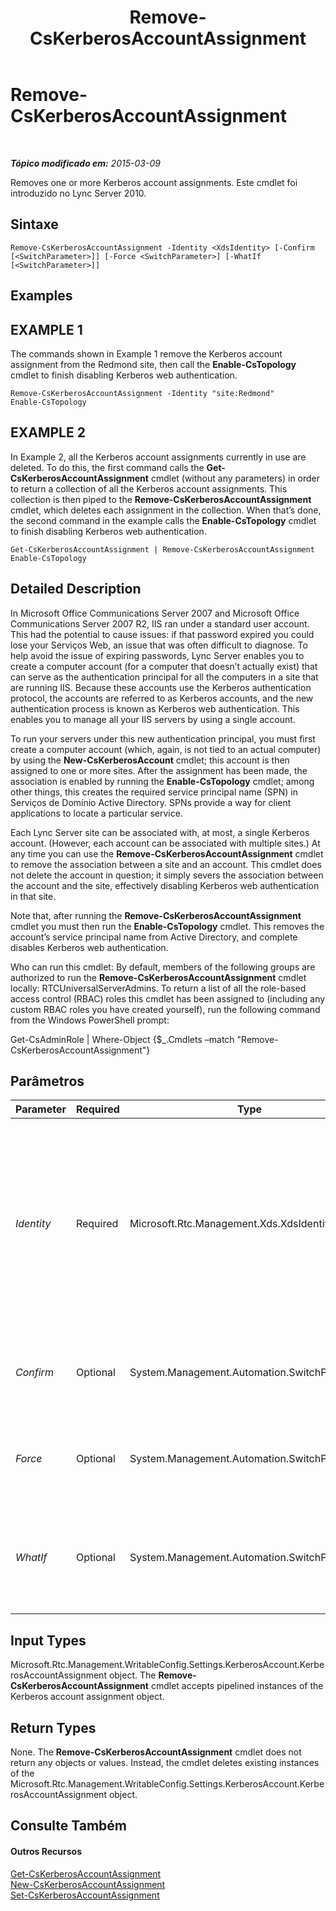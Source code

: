 ﻿---
title: Remove-CsKerberosAccountAssignment
TOCTitle: Remove-CsKerberosAccountAssignment
ms:assetid: f878fed1-ee6d-4275-8f76-2bc134e465c2
ms:mtpsurl: https://technet.microsoft.com/pt-br/library/Gg413052(v=OCS.15)
ms:contentKeyID: 49308658
ms.date: 05/19/2016
mtps_version: v=OCS.15
ms.translationtype: HT
---

# Remove-CsKerberosAccountAssignment

 

_**Tópico modificado em:** 2015-03-09_

Removes one or more Kerberos account assignments. Este cmdlet foi introduzido no Lync Server 2010.

## Sintaxe

    Remove-CsKerberosAccountAssignment -Identity <XdsIdentity> [-Confirm [<SwitchParameter>]] [-Force <SwitchParameter>] [-WhatIf [<SwitchParameter>]]

## Examples

## EXAMPLE 1

The commands shown in Example 1 remove the Kerberos account assignment from the Redmond site, then call the **Enable-CsTopology** cmdlet to finish disabling Kerberos web authentication.

    Remove-CsKerberosAccountAssignment -Identity "site:Redmond"
    Enable-CsTopology

## EXAMPLE 2

In Example 2, all the Kerberos account assignments currently in use are deleted. To do this, the first command calls the **Get-CsKerberosAccountAssignment** cmdlet (without any parameters) in order to return a collection of all the Kerberos account assignments. This collection is then piped to the **Remove-CsKerberosAccountAssignment** cmdlet, which deletes each assignment in the collection. When that’s done, the second command in the example calls the **Enable-CsTopology** cmdlet to finish disabling Kerberos web authentication.

    Get-CsKerberosAccountAssignment | Remove-CsKerberosAccountAssignment
    Enable-CsTopology

## Detailed Description

In Microsoft Office Communications Server 2007 and Microsoft Office Communications Server 2007 R2, IIS ran under a standard user account. This had the potential to cause issues: if that password expired you could lose your Serviços Web, an issue that was often difficult to diagnose. To help avoid the issue of expiring passwords, Lync Server enables you to create a computer account (for a computer that doesn’t actually exist) that can serve as the authentication principal for all the computers in a site that are running IIS. Because these accounts use the Kerberos authentication protocol, the accounts are referred to as Kerberos accounts, and the new authentication process is known as Kerberos web authentication. This enables you to manage all your IIS servers by using a single account.

To run your servers under this new authentication principal, you must first create a computer account (which, again, is not tied to an actual computer) by using the **New-CsKerberosAccount** cmdlet; this account is then assigned to one or more sites. After the assignment has been made, the association is enabled by running the **Enable-CsTopology** cmdlet; among other things, this creates the required service principal name (SPN) in Serviços de Domínio Active Directory. SPNs provide a way for client applications to locate a particular service.

Each Lync Server site can be associated with, at most, a single Kerberos account. (However, each account can be associated with multiple sites.) At any time you can use the **Remove-CsKerberosAccountAssignment** cmdlet to remove the association between a site and an account. This cmdlet does not delete the account in question; it simply severs the association between the account and the site, effectively disabling Kerberos web authentication in that site.

Note that, after running the **Remove-CsKerberosAccountAssignment** cmdlet you must then run the **Enable-CsTopology** cmdlet. This removes the account’s service principal name from Active Directory, and complete disables Kerberos web authentication.

Who can run this cmdlet: By default, members of the following groups are authorized to run the **Remove-CsKerberosAccountAssignment** cmdlet locally: RTCUniversalServerAdmins. To return a list of all the role-based access control (RBAC) roles this cmdlet has been assigned to (including any custom RBAC roles you have created yourself), run the following command from the Windows PowerShell prompt:

Get-CsAdminRole | Where-Object {$\_.Cmdlets –match "Remove-CsKerberosAccountAssignment"}

## Parâmetros


<table>
<colgroup>
<col style="width: 25%" />
<col style="width: 25%" />
<col style="width: 25%" />
<col style="width: 25%" />
</colgroup>
<thead>
<tr class="header">
<th>Parameter</th>
<th>Required</th>
<th>Type</th>
<th>Description</th>
</tr>
</thead>
<tbody>
<tr class="odd">
<td><p><em>Identity</em></p></td>
<td><p>Required</p></td>
<td><p>Microsoft.Rtc.Management.Xds.XdsIdentity</p></td>
<td><p>Unique identifier of the site where the Kerberos account assignment is to be removed. (This is the Identity of the site, not of the Kerberos account.) For example: -Identity &quot;site:Redmond&quot;.</p></td>
</tr>
<tr class="even">
<td><p><em>Confirm</em></p></td>
<td><p>Optional</p></td>
<td><p>System.Management.Automation.SwitchParameter</p></td>
<td><p>Solicita confirmação antes da execução do comando.</p></td>
</tr>
<tr class="odd">
<td><p><em>Force</em></p></td>
<td><p>Optional</p></td>
<td><p>System.Management.Automation.SwitchParameter</p></td>
<td><p>When present, suppresses all error messages except for fatal errors.</p></td>
</tr>
<tr class="even">
<td><p><em>WhatIf</em></p></td>
<td><p>Optional</p></td>
<td><p>System.Management.Automation.SwitchParameter</p></td>
<td><p>Descreve o que aconteceria se o comando fosse executado sem ser executado de fato.</p></td>
</tr>
</tbody>
</table>


## Input Types

Microsoft.Rtc.Management.WritableConfig.Settings.KerberosAccount.KerberosAccountAssignment object. The **Remove-CsKerberosAccountAssignment** cmdlet accepts pipelined instances of the Kerberos account assignment object.

## Return Types

None. The **Remove-CsKerberosAccountAssignment** cmdlet does not return any objects or values. Instead, the cmdlet deletes existing instances of the Microsoft.Rtc.Management.WritableConfig.Settings.KerberosAccount.KerberosAccountAssignment object.

## Consulte Também

#### Outros Recursos

[Get-CsKerberosAccountAssignment](get-cskerberosaccountassignment.md)  
[New-CsKerberosAccountAssignment](new-cskerberosaccountassignment.md)  
[Set-CsKerberosAccountAssignment](set-cskerberosaccountassignment.md)

